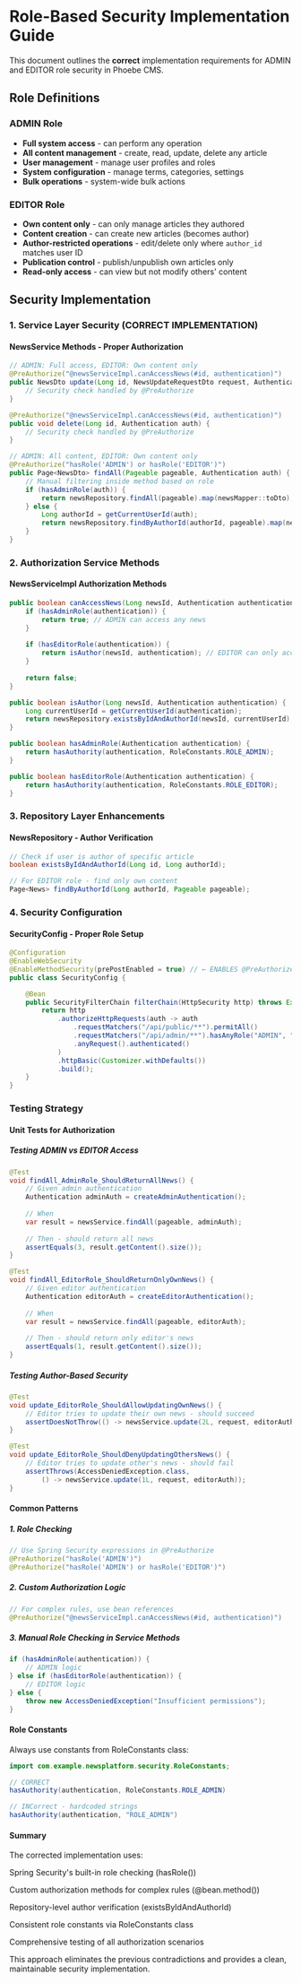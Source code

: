 # Role-Based Security Implementation Guide

This document outlines the **correct** implementation requirements for ADMIN and EDITOR role security in Phoebe CMS.

## Role Definitions

### ADMIN Role
- **Full system access** - can perform any operation
- **All content management** - create, read, update, delete any article
- **User management** - manage user profiles and roles
- **System configuration** - manage terms, categories, settings
- **Bulk operations** - system-wide bulk actions

### EDITOR Role
- **Own content only** - can only manage articles they authored
- **Content creation** - can create new articles (becomes author)
- **Author-restricted operations** - edit/delete only where `author_id` matches user ID
- **Publication control** - publish/unpublish own articles only
- **Read-only access** - can view but not modify others' content

## Security Implementation

### 1. Service Layer Security (CORRECT IMPLEMENTATION)

#### NewsService Methods - Proper Authorization

```java
// ADMIN: Full access, EDITOR: Own content only
@PreAuthorize("@newsServiceImpl.canAccessNews(#id, authentication)")
public NewsDto update(Long id, NewsUpdateRequestDto request, Authentication auth) {
    // Security check handled by @PreAuthorize
}

@PreAuthorize("@newsServiceImpl.canAccessNews(#id, authentication)")  
public void delete(Long id, Authentication auth) {
    // Security check handled by @PreAuthorize
}

// ADMIN: All content, EDITOR: Own content only
@PreAuthorize("hasRole('ADMIN') or hasRole('EDITOR')")
public Page<NewsDto> findAll(Pageable pageable, Authentication auth) {
    // Manual filtering inside method based on role
    if (hasAdminRole(auth)) {
        return newsRepository.findAll(pageable).map(newsMapper::toDto);
    } else {
        Long authorId = getCurrentUserId(auth);
        return newsRepository.findByAuthorId(authorId, pageable).map(newsMapper::toDto);
    }
}
```
### 2. Authorization Service Methods
#### NewsServiceImpl Authorization Methods
```java
public boolean canAccessNews(Long newsId, Authentication authentication) {
    if (hasAdminRole(authentication)) {
        return true; // ADMIN can access any news
    }
    
    if (hasEditorRole(authentication)) {
        return isAuthor(newsId, authentication); // EDITOR can only access own news
    }
    
    return false;
}

public boolean isAuthor(Long newsId, Authentication authentication) {
    Long currentUserId = getCurrentUserId(authentication);
    return newsRepository.existsByIdAndAuthorId(newsId, currentUserId);
}

public boolean hasAdminRole(Authentication authentication) {
    return hasAuthority(authentication, RoleConstants.ROLE_ADMIN);
}

public boolean hasEditorRole(Authentication authentication) {
    return hasAuthority(authentication, RoleConstants.ROLE_EDITOR);
}
```
### 3. Repository Layer Enhancements
#### NewsRepository - Author Verification
```java
// Check if user is author of specific article
boolean existsByIdAndAuthorId(Long id, Long authorId);

// For EDITOR role - find only own content
Page<News> findByAuthorId(Long authorId, Pageable pageable);
```
### 4. Security Configuration
#### SecurityConfig - Proper Role Setup
```java
@Configuration
@EnableWebSecurity
@EnableMethodSecurity(prePostEnabled = true) // ← ENABLES @PreAuthorize
public class SecurityConfig {

    @Bean
    public SecurityFilterChain filterChain(HttpSecurity http) throws Exception {
        return http
            .authorizeHttpRequests(auth -> auth
                .requestMatchers("/api/public/**").permitAll()
                .requestMatchers("/api/admin/**").hasAnyRole("ADMIN", "EDITOR")
                .anyRequest().authenticated()
            )
            .httpBasic(Customizer.withDefaults())
            .build();
    }
}
```
### Testing Strategy
#### Unit Tests for Authorization
##### Testing ADMIN vs EDITOR Access
```java
@Test
void findAll_AdminRole_ShouldReturnAllNews() {
    // Given admin authentication
    Authentication adminAuth = createAdminAuthentication();
    
    // When
    var result = newsService.findAll(pageable, adminAuth);
    
    // Then - should return all news
    assertEquals(3, result.getContent().size());
}

@Test
void findAll_EditorRole_ShouldReturnOnlyOwnNews() {
    // Given editor authentication  
    Authentication editorAuth = createEditorAuthentication();
    
    // When
    var result = newsService.findAll(pageable, editorAuth);
    
    // Then - should return only editor's news
    assertEquals(1, result.getContent().size());
}
```
##### Testing Author-Based Security
```java
@Test
void update_EditorRole_ShouldAllowUpdatingOwnNews() {
    // Editor tries to update their own news - should succeed
    assertDoesNotThrow(() -> newsService.update(2L, request, editorAuth));
}

@Test 
void update_EditorRole_ShouldDenyUpdatingOthersNews() {
    // Editor tries to update other's news - should fail
    assertThrows(AccessDeniedException.class, 
        () -> newsService.update(1L, request, editorAuth));
}
```
#### Common Patterns
##### 1. Role Checking
```java
// Use Spring Security expressions in @PreAuthorize
@PreAuthorize("hasRole('ADMIN')")
@PreAuthorize("hasRole('ADMIN') or hasRole('EDITOR')")
```
##### 2. Custom Authorization Logic
```java
// For complex rules, use bean references
@PreAuthorize("@newsServiceImpl.canAccessNews(#id, authentication)")
```
##### 3. Manual Role Checking in Service Methods
```java
if (hasAdminRole(authentication)) {
    // ADMIN logic
} else if (hasEditorRole(authentication)) {
    // EDITOR logic
} else {
    throw new AccessDeniedException("Insufficient permissions");
}
```
#### Role Constants
Always use constants from RoleConstants class:

```java
import com.example.newsplatform.security.RoleConstants;

// CORRECT
hasAuthority(authentication, RoleConstants.ROLE_ADMIN)

// INCorrect - hardcoded strings
hasAuthority(authentication, "ROLE_ADMIN")
```
#### Summary
The corrected implementation uses:

Spring Security's built-in role checking (hasRole())

Custom authorization methods for complex rules (@bean.method())

Repository-level author verification (existsByIdAndAuthorId)

Consistent role constants via RoleConstants class

Comprehensive testing of all authorization scenarios

This approach eliminates the previous contradictions and provides a clean, maintainable security implementation.